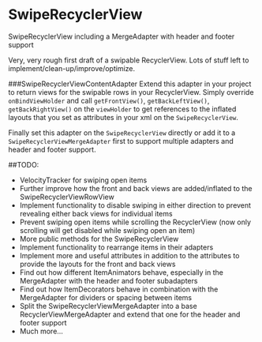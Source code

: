 # SwipeRecyclerView
SwipeRecyclerView including a MergeAdapter with header and footer support

Very, very rough first draft of a swipable RecyclerView. Lots of stuff left to implement/clean-up/improve/optimize.

###SwipeRecyclerViewContentAdapter
Extend this adapter in your project to return views for the swipable rows in your RecyclerView. Simply override `onBindViewHolder` and call `getFrontView()`, `getBackLeftView()`, `getBackRightView()` on the `viewHolder` to get references to the inflated layouts that you set as attributes in your xml on the `SwipeRecyclerView`.

Finally set this adapter on the `SwipeRecyclerView` directly or add it to a `SwipeRecyclerViewMergeAdapter` first to support multiple adapters and header and footer support.

##TODO:
- VelocityTracker for swiping open items
- Further improve how the front and back views are added/inflated to the SwipeRecyclerViewRowView
- Implement functionality to disable swiping in either direction to prevent revealing either back views for individual items
- Prevent swiping open items while scrolling the RecyclerView (now only scrolling will get disabled while swiping open an item)
- More public methods for the SwipeRecyclerView
- Implement functionality to rearrange items in their adapters
- Implement more and useful attributes in addition to the attributes to provide the layouts for the front and back views
- Find out how different ItemAnimators behave, especially in the MergeAdapter with the header and footer subadapters
- Find out how ItemDecorators behave in combination with the MergeAdapter for dividers or spacing between items
- Split the SwipeRecyclerViewMergeAdapter into a base RecyclerViewMergeAdapter and extend that one for the header and footer support
- Much more...
